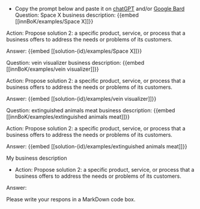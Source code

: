 - Copy the prompt below and paste it on [chatGPT](https://chat.openai.com) and/or [Google Bard](https://bard.google.com/chat)
Question: Space X business description:
{{embed [[innBoK/examples/Space X]]}}

Action: Propose solution 2: a specific product, service, or process that a business offers to address the needs or problems of its customers.

Answer:
{{embed [[solution-(id)/examples/Space X]]}}

Question: vein visualizer business description:
{{embed [[innBoK/examples/vein visualizer]]}}

Action: Propose solution 2: a specific product, service, or process that a business offers to address the needs or problems of its customers.

Answer:
{{embed [[solution-(id)/examples/vein visualizer]]}}

Question: extinguished animals meat business description:
{{embed [[innBoK/examples/extinguished animals meat]]}}

Action: Propose solution 2: a specific product, service, or process that a business offers to address the needs or problems of its customers.

Answer:
{{embed [[solution-(id)/examples/extinguished animals meat]]}}



My business description

<CONTEXT>

- Action:
Propose solution 2: a specific product, service, or process that a business offers to address the needs or problems of its customers.

Answer:

Please write your respons in a MarkDown code box.



